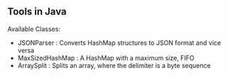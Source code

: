 ## Tools in Java

Available Classes:
- JSONParser : Converts HashMap structures to JSON format and vice versa
- MaxSizedHashMap : A HashMap with a maximum size, FIFO
- ArraySplit : Splits an array, where the delimiter is a byte sequence
